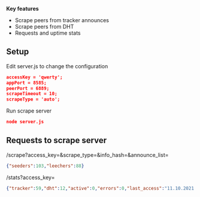 **Key features**  
- Scrape peers from tracker announces
- Scrape peers from DHT
- Requests and uptime stats

## Setup

Edit server.js to change the configuration
```json
accessKey = 'qwerty';
appPort = 8585;
peerPort = 6889;
scrapeTimeout = 10;
scrapeType = 'auto';
```

Run scrape server
```json
node server.js
```
## Requests to scrape server

/scrape?access_key=&scrape_type=&info_hash=&announce_list=
```json
{"seeders":103,"leechers":88}
```
/stats?access_key=
```json
{"tracker":59,"dht":12,"active":0,"errors":0,"last_access":"11.10.2021 17:7:10","started":"11.10.2021 16:45:0","uptime":"0 days 0 hours 22 minutes 10 seconds"}
```
